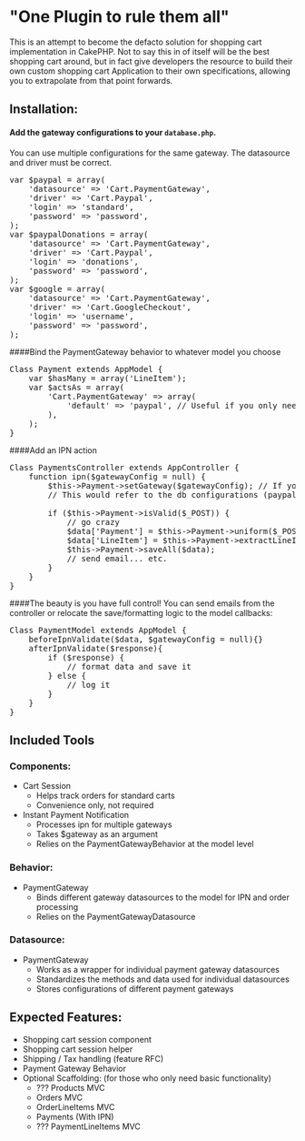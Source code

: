 # "One Plugin to rule them all"

This is an attempt to become the defacto solution for shopping cart 
implementation in CakePHP. Not to say this in of itself will be the 
best shopping cart around, but in fact give developers the resource
to build their own custom shopping cart Application to their own
specifications, allowing you to extrapolate from that point forwards.

 
## Installation:

#### Add the gateway configurations to your <code>database.php</code>. 
You can use multiple configurations for the same gateway. The datasource and driver must be correct.
<pre>
var $paypal = array(        
	'datasource' => 'Cart.PaymentGateway',
	'driver' => 'Cart.Paypal',
	'login' => 'standard',        
	'password' => 'password',    
);
var $paypalDonations = array(        
	'datasource' => 'Cart.PaymentGateway',
	'driver' => 'Cart.Paypal',
	'login' => 'donations',        
	'password' => 'password',    
);
var $google = array(        
	'datasource' => 'Cart.PaymentGateway',
	'driver' => 'Cart.GoogleCheckout',
	'login' => 'username',        
	'password' => 'password',    
);
</pre>

####Bind the PaymentGateway behavior to whatever model you choose
<pre>
Class Payment extends AppModel {
	var $hasMany = array('LineItem');
	var $actsAs = array(
		'Cart.PaymentGateway' => array(
			'default' => 'paypal', // Useful if you only need 1 gateway
		),
	);
}
</pre>

####Add an IPN action
<pre>
Class PaymentsController extends AppController {
	function ipn($gatewayConfig = null) {
		$this->Payment->setGateway($gatewayConfig); // If you want to override the default or didn't specify. 
		// This would refer to the db configurations (paypal, paypalDonations, google, etc)
		
		if ($this->Payment->isValid($_POST)) {
			// go crazy
			$data['Payment'] = $this->Payment->uniform($_POST); // standardizes the fieldnames
			$data['LineItem'] = $this->Payment->extractLineItems($_POST); // If you submit orders with multiple products
			$this->Payment->saveAll($data);
			// send email... etc.
		}
	}
}
</pre>

####The beauty is you have full control! 
You can send emails from the controller or relocate the save/formatting logic to the model callbacks:
<pre>
Class PaymentModel extends AppModel {
	beforeIpnValidate($data, $gatewayConfig = null){}
	afterIpnValidate($response){
		if ($response) {
			// format data and save it
		} else {
			// log it
		}
	}
}
</pre>

## Included Tools

### Components:
 - Cart Session
	- Helps track orders for standard carts
	- Convenience only, not required
 - Instant Payment Notification
	- Processes ipn for multiple gateways
	- Takes $gateway as an argument
	- Relies on the PaymentGatewayBehavior at the model level
	
### Behavior:
 - PaymentGateway
	- Binds different gateway datasources to the model for IPN and order processing
	- Relies on the PaymentGatewayDatasource
	
### Datasource:
 - PaymentGateway
	- Works as a wrapper for individual payment gateway datasources
	- Standardizes the methods and data used for individual datasources
	- Stores configurations of different payment gateways

## Expected Features:
 - Shopping cart session component
 - Shopping cart session helper
 - Shipping / Tax handling (feature RFC)
 - Payment Gateway Behavior
 - Optional Scaffolding: (for those who only need basic functionality)
	- ??? Products MVC
	- Orders MVC
	- OrderLineItems MVC
	- Payments (With IPN)
	- ??? PaymentLineItems MVC